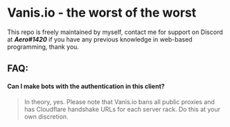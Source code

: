 # Vanis.io - the worst of the worst
This repo is freely maintained by myself, contact me for support on Discord at ***Aero#1420*** if you have any previous knowledge in web-based programming, thank you.

## FAQ:

#### Can I make bots with the authentication in this client?
> In theory, yes. Please note that Vanis.io bans all public proxies and has Cloudflare handshake URLs for each server rack. Do this at your own discretion.

